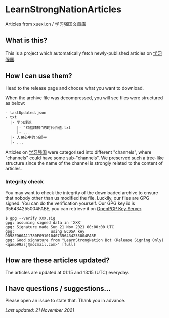 # LearnStrongNationArticles

Articles from xuexi.cn / 学习强国文章库

## What is this?

This is a project which automatically fetch newly-published articles on [学习强国](https://xuexi.cn/).

## How I can use them?

Head to the release page and choose what you want to download.

When the archive file was decompressed, you will see files were structured as below:

```
- lastUpdated.json
- txt
  |- 学习理论
     |- “红船精神”的时代价值.txt
     |- ...
  |- 人民心中的习近平
  |- ...
```

Articles on [学习强国](https://xuexi.cn/) were categorised into different "channels", where "channels" could have some sub-"channels". We preserved such a tree-like structure since the name of the channel is strongly related to the content of articles. 

### Integrity check

You may want to check the integrity of the downloaded archive to ensure that nobody other than us modified the file. Luckily, our files are GPG signed. You can do the verification yourself. Our GPG key id is 356434255004FABE, you can retrieve it on [OpenPGP Key Server](https://keys.openpgp.org/).

```
$ gpg --verify XXX.sig
gpg: assuming signed data in 'XXX'
gpg: Signature made Sun 21 Nov 2021 00:00:00 UTC
gpg:                using ECDSA key DD98ED60A11780F091010407356434255004FABE
gpg: Good signature from "LearnStrongNation Bot (Release Signing Only) <qamp99asj@mozmail.com>" [full]
```

## How are these articles updated?

The articles are updated at 01:15 and 13:15 (UTC) everyday.

## I have questions / suggestions...

Please open an issue to state that. Thank you in advance.

_Last updated: 21 November 2021_

